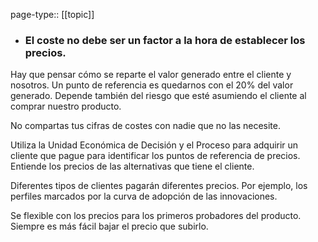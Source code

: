 page-type:: [[topic]]
- ### El coste no debe ser un factor a la hora de establecer los precios.

Hay que pensar cómo se reparte el valor generado entre el cliente y nosotros. Un punto de referencia es quedarnos con el 20% del valor generado. Depende también del riesgo que esté asumiendo el cliente al comprar nuestro producto.

No compartas tus cifras de costes con nadie que no las necesite.

Utiliza la Unidad Económica de Decisión y el Proceso para adquirir un cliente que pague para identificar los puntos de referencia de precios. Entiende los precios de las alternativas que tiene el cliente.

Diferentes tipos de clientes pagarán diferentes precios. Por ejemplo, los perfiles marcados por la curva de adopción de las innovaciones.

Se flexible con los precios para los primeros probadores del producto. Siempre es más fácil bajar el precio que subirlo.


